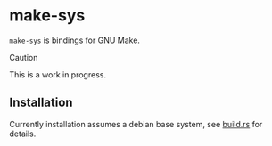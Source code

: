 # make-sys

`make-sys` is bindings for GNU Make. 

> [!CAUTION]
> This is a work in progress.

## Installation

Currently installation assumes a debian base system, see [build.rs](build.rs) for details.

